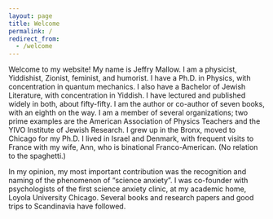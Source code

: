 ```yaml
---
layout: page
title: Welcome
permalink: /
redirect_from:
  - /welcome
---
```


Welcome to my website! My name is Jeffry Mallow. I am a physicist, Yiddishist, Zionist, feminist, and humorist. I have a Ph.D. in Physics, with concentration in quantum mechanics. I also have a Bachelor of Jewish Literature, with concentration in Yiddish.  I have lectured and published widely in both, about fifty-fifty.  I am the author or co-author of seven books, with an eighth on the way.  I am a member of several organizations; two prime examples are the American Association of Physics Teachers and the YIVO Institute of Jewish Research. I grew up in the Bronx, moved to Chicago for my Ph.D. I lived in Israel and Denmark, with frequent visits to France with my wife, Ann, who is binational Franco-American. (No relation to the spaghetti.)

In my opinion, my most important contribution was the recognition and naming of the phenomenon of “science anxiety”. I was co-founder with psychologists of the first science anxiety clinic, at my academic home, Loyola University Chicago.  Several books and research papers and good trips to Scandinavia have followed.
